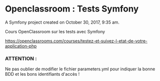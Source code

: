 # Openclassroom : Tests Symfony

A Symfony project created on October 30, 2017, 9:35 am.

Cours OpenClassroom sur les tests avec Symfony 

https://openclassrooms.com/courses/testez-et-suivez-l-etat-de-votre-application-php

### ATTENTION :
Ne pas oublier de modifier le fichier parameters.yml pour indiquer la bonne BDD et les bons identifiants d'accès !
